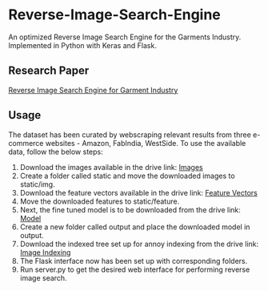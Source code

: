 # Reverse-Image-Search-Engine
An optimized Reverse Image Search Engine for the Garments Industry.
Implemented in Python with Keras and Flask. 

## Research Paper
[Reverse Image Search Engine for Garment Industry](https://drive.google.com/file/d/1e7pwov88cNPT-dInZxqTy860lVGi_J3J/view)

## Usage
The dataset has been curated by webscraping relevant results from three e-commerce websites - Amazon, FabIndia, WestSide. To use the available data, follow the below steps: 
1. Download the images available in the drive link: [Images](https://drive.google.com/drive/folders/1s-9o37iDXzjIurALg4OXW7ZHT8Jcbwas?usp=sharing)
2. Create a folder called static and move the downloaded images to static/img.
3. Download the feature vectors available in the drive link: [Feature Vectors](https://drive.google.com/drive/folders/1FshtcFaYzAmRJzRCJn2OutILbajUgDGp?usp=sharing)
4. Move the downloaded features to static/feature. 
5. Next, the fine tuned model is to be downloaded from the drive link: [Model](https://drive.google.com/file/d/1v97HJSsV7PcVfwmE-p9FG6C22l8nkjXb/view?usp=sharing)
6. Create a new folder called output and place the downloaded model in output. 
7. Download the indexed tree set up for annoy indexing from the drive link: [Image Indexing](https://drive.google.com/file/d/1HiqRnXXkKdYZK4EV7gYovaNrUTk9tmVP/view?usp=sharing)
8. The Flask interface now has been set up with corresponding folders.
9. Run server.py to get the desired web interface for performing reverse image search. 



